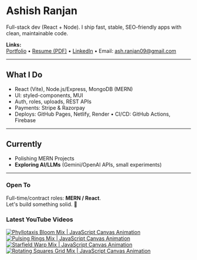 # Ashish Ranjan

Full-stack dev (React + Node). I ship fast, stable, SEO-friendly apps with clean, maintainable code.

**Links:**  
[Portfolio](https://www.ashishranjan.net) • 
[Resume (PDF)](https://github.com/a2rp/resume/releases/latest/download/Ashish_Ranjan_Resume.pdf) • 
[LinkedIn](https://www.linkedin.com/in/aashishranjan/) • 
Email: ash.ranjan09@gmail.com

---

## What I Do
- React (Vite), Node.js/Express, MongoDB (MERN)
- UI: styled-components, MUI
- Auth, roles, uploads, REST APIs
- Payments: Stripe & Razorpay
- Deploys: GitHub Pages, Netlify, Render • CI/CD: GitHub Actions, Firebase

---

## Currently
- Polishing MERN Projects
- **Exploring AI/LLMs** (Gemini/OpenAI APIs, small experiments)

---

### Open To
Full-time/contract roles: **MERN / React**.  
Let's build something solid. 🚀

### Latest YouTube Videos
<p align="left">

<!-- BEGIN YOUTUBE-CARDS -->
[![Phyllotaxis Bloom Mix | JavaScript Canvas Animation](https://ytcards.demolab.com/?id=0xOuot2iCd0&title=Phyllotaxis+Bloom+Mix+%7C+JavaScript+Canvas+Animation&lang=en&timestamp=1761989658&background_color=%230d1117&title_color=%23ffffff&stats_color=%23b3b3b3&max_title_lines=2&width=360&border_radius=10 "Phyllotaxis Bloom Mix | JavaScript Canvas Animation")](https://www.youtube.com/shorts/0xOuot2iCd0)
[![Pulsing Rings Mix | JavaScript Canvas Animation](https://ytcards.demolab.com/?id=t5Ct8N-QStU&title=Pulsing+Rings+Mix+%7C+JavaScript+Canvas+Animation&lang=en&timestamp=1761988025&background_color=%230d1117&title_color=%23ffffff&stats_color=%23b3b3b3&max_title_lines=2&width=360&border_radius=10 "Pulsing Rings Mix | JavaScript Canvas Animation")](https://www.youtube.com/shorts/t5Ct8N-QStU)
[![Starfield Warp Mix | JavaScript Canvas Animation](https://ytcards.demolab.com/?id=CVgk2HzFgo4&title=Starfield+Warp+Mix+%7C+JavaScript+Canvas+Animation&lang=en&timestamp=1761987453&background_color=%230d1117&title_color=%23ffffff&stats_color=%23b3b3b3&max_title_lines=2&width=360&border_radius=10 "Starfield Warp Mix | JavaScript Canvas Animation")](https://www.youtube.com/shorts/CVgk2HzFgo4)
[![Rotating Squares Grid Mix | JavaScript Canvas Animation](https://ytcards.demolab.com/?id=nLKn424Ne2Q&title=Rotating+Squares+Grid+Mix+%7C+JavaScript+Canvas+Animation&lang=en&timestamp=1761986830&background_color=%230d1117&title_color=%23ffffff&stats_color=%23b3b3b3&max_title_lines=2&width=360&border_radius=10 "Rotating Squares Grid Mix | JavaScript Canvas Animation")](https://www.youtube.com/shorts/nLKn424Ne2Q)
<!-- END YOUTUBE-CARDS -->

</p>
